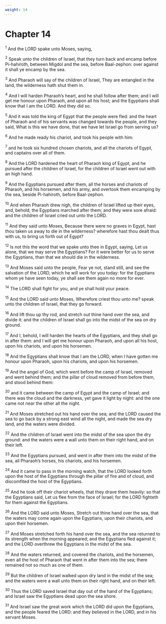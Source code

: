 ```yaml
---
weight: 14
---
```


# Chapter 14

<sup>1</sup> And the LORD spake unto Moses, saying, 

<sup>2</sup> Speak unto the children of Israel, that they turn back and encamp before Pi-hahiroth, between Migdol and the sea, before Baal-zephon: over against it shall ye encamp by the sea. 

<sup>3</sup> And Pharaoh will say of the children of Israel, They are entangled in the land, the wilderness hath shut them in. 

<sup>4</sup> And I will harden Pharaoh’s heart, and he shall follow after them; and I will get me honour upon Pharaoh, and upon all his host; and the Egyptians shall know that I am the LORD. And they did so. 

<sup>5</sup> And it was told the king of Egypt that the people were fled: and the heart of Pharaoh and of his servants was changed towards the people, and they said, What is this we have done, that we have let Israel go from serving us? 

<sup>6</sup> And he made ready his chariot, and took his people with him: 

<sup>7</sup> and he took six hundred chosen chariots, and all the chariots of Egypt, and captains over all of them. 

<sup>8</sup> And the LORD hardened the heart of Pharaoh king of Egypt, and he pursued after the children of Israel, for the children of Israel went out with an high hand. 

<sup>9</sup> And the Egyptians pursued after them, all the horses and chariots of Pharaoh, and his horsemen, and his army, and overtook them encamping by the sea, beside Pi-hahiroth, before Baal-zephon. 

<sup>10</sup> And when Pharaoh drew nigh, the children of Israel lifted up their eyes, and, behold, the Egyptians marched after them; and they were sore afraid: and the children of Israel cried out unto the LORD. 

<sup>11</sup> And they said unto Moses, Because there were no graves in Egypt, hast thou taken us away to die in the wilderness? wherefore hast thou dealt thus with us, to bring us forth out of Egypt? 

<sup>12</sup> Is not this the word that we spake unto thee in Egypt, saying, Let us alone, that we may serve the Egyptians? For it were better for us to serve the Egyptians, than that we should die in the wilderness. 

<sup>13</sup> And Moses said unto the people, Fear ye not, stand still, and see the salvation of the LORD, which he will work for you today: for the Egyptians whom ye have seen today, ye shall see them again no more for ever. 

<sup>14</sup> The LORD shall fight for you, and ye shall hold your peace. 

<sup>15</sup> And the LORD said unto Moses, Wherefore criest thou unto me? speak unto the children of Israel, that they go forward. 

<sup>16</sup> And lift thou up thy rod, and stretch out thine hand over the sea, and divide it: and the children of Israel shall go into the midst of the sea on dry ground. 

<sup>17</sup> And I, behold, I will harden the hearts of the Egyptians, and they shall go in after them: and I will get me honour upon Pharaoh, and upon all his host, upon his chariots, and upon his horsemen. 

<sup>18</sup> And the Egyptians shall know that I am the LORD, when I have gotten me honour upon Pharaoh, upon his chariots, and upon his horsemen. 

<sup>19</sup> And the angel of God, which went before the camp of Israel, removed and went behind them; and the pillar of cloud removed from before them, and stood behind them: 

<sup>20</sup> and it came between the camp of Egypt and the camp of Israel; and there was the cloud and the darkness, yet gave it light by night: and the one came not near the other all the night. 

<sup>21</sup> And Moses stretched out his hand over the sea; and the LORD caused the sea to go back by a strong east wind all the night, and made the sea dry land, and the waters were divided. 

<sup>22</sup> And the children of Israel went into the midst of the sea upon the dry ground: and the waters were a wall unto them on their right hand, and on their left. 

<sup>23</sup> And the Egyptians pursued, and went in after them into the midst of the sea, all Pharaoh’s horses, his chariots, and his horsemen. 

<sup>24</sup> And it came to pass in the morning watch, that the LORD looked forth upon the host of the Egyptians through the pillar of fire and of cloud, and discomfited the host of the Egyptians. 

<sup>25</sup> And he took off their chariot wheels, that they drave them heavily: so that the Egyptians said, Let us flee from the face of Israel; for the LORD fighteth for them against the Egyptians. 

<sup>26</sup> And the LORD said unto Moses, Stretch out thine hand over the sea, that the waters may come again upon the Egyptians, upon their chariots, and upon their horsemen. 

<sup>27</sup> And Moses stretched forth his hand over the sea, and the sea returned to its strength when the morning appeared; and the Egyptians fled against it; and the LORD overthrew the Egyptians in the midst of the sea. 

<sup>28</sup> And the waters returned, and covered the chariots, and the horsemen, even all the host of Pharaoh that went in after them into the sea; there remained not so much as one of them. 

<sup>29</sup> But the children of Israel walked upon dry land in the midst of the sea; and the waters were a wall unto them on their right hand, and on their left. 

<sup>30</sup> Thus the LORD saved Israel that day out of the hand of the Egyptians; and Israel saw the Egyptians dead upon the sea shore. 

<sup>31</sup> And Israel saw the great work which the LORD did upon the Egyptians, and the people feared the LORD: and they believed in the LORD, and in his servant Moses. 


